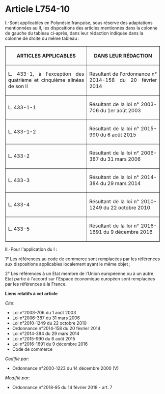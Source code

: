 # Article L754-10

I.-Sont applicables en Polynésie française, sous réserve des adaptations mentionnées au II, les dispositions des articles
mentionnés dans la colonne de gauche du tableau ci-après, dans leur rédaction indiquée dans la colonne de droite du même
tableau :

<table border="1">
  <tbody>
    <tr>
      <th>

ARTICLES APPLICABLES</th>
      <th>

DANS LEUR RÉDACTION</th>
    </tr>
    <tr>
      <td align="justify">

L. 433-1, à l'exception des quatrième et cinquième alinéas de son II</td>
      <td align="justify">

Résultant de l'ordonnance n° 2014-158 du 20 février 2014
</td>
    </tr>
    <tr>
      <td align="justify">

L. 433-1-1</td>
      <td align="justify">

Résultant de la loi n° 2003-706 du 1er août 2003
</td>
    </tr>
    <tr>
      <td align="justify">

L. 433-1-2</td>
      <td align="justify">

Résultant de la loi n° 2015-990 du 6 août 2015
</td>
    </tr>
    <tr>
      <td align="justify">

L. 433-2</td>
      <td align="justify">

Résultant de la loi n° 2006-387 du 31 mars 2006
</td>
    </tr>
    <tr>
      <td align="justify">

L. 433-3</td>
      <td align="justify">

Résultant de la loi n° 2014-384 du 29 mars 2014
</td>
    </tr>
    <tr>
      <td align="justify">

L. 433-4</td>
      <td align="justify">

Résultant de la loi n° 2010-1249 du 22 octobre 2010
</td>
    </tr>
    <tr>
      <td align="justify">

L. 433-5</td>
      <td align="justify">

Résultant de la loi n° 2016-1691 du 9 décembre 2016
</td>
    </tr>
  </tbody>
</table>

II.-Pour l'application du I :

1° Les références au code de commerce sont remplacées par les références aux dispositions applicables localement ayant le
même objet ;

2° Les références à un Etat membre de l'Union européenne ou à un autre Etat partie à l'accord sur l'Espace économique
européen sont remplacées par les références à la France.

**Liens relatifs à cet article**

_Cite_:

  - Loi n°2003-706 du 1 août 2003
  - Loi n°2006-387 du 31 mars 2006
  - Loi n°2010-1249 du 22 octobre 2010
  - Ordonnance n°2014-158 du 20 février 2014
  - Loi n°2014-384 du 29 mars 2014
  - Loi n°2015-990 du 6 août 2015
  - Loi n°2016-1691 du 9 décembre 2016
  - Code de commerce

_Codifié par_:

  - Ordonnance n°2000-1223 du 14 décembre 2000 (V)

_Modifié par_:

  - Ordonnance n°2018-95 du 14 février 2018 - art. 7
